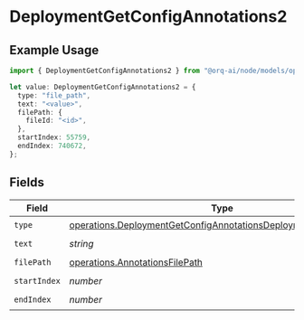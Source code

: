 # DeploymentGetConfigAnnotations2

## Example Usage

```typescript
import { DeploymentGetConfigAnnotations2 } from "@orq-ai/node/models/operations";

let value: DeploymentGetConfigAnnotations2 = {
  type: "file_path",
  text: "<value>",
  filePath: {
    fileId: "<id>",
  },
  startIndex: 55759,
  endIndex: 740672,
};
```

## Fields

| Field                                                                                                                                              | Type                                                                                                                                               | Required                                                                                                                                           | Description                                                                                                                                        |
| -------------------------------------------------------------------------------------------------------------------------------------------------- | -------------------------------------------------------------------------------------------------------------------------------------------------- | -------------------------------------------------------------------------------------------------------------------------------------------------- | -------------------------------------------------------------------------------------------------------------------------------------------------- |
| `type`                                                                                                                                             | [operations.DeploymentGetConfigAnnotationsDeploymentsRequestType](../../models/operations/deploymentgetconfigannotationsdeploymentsrequesttype.md) | :heavy_check_mark:                                                                                                                                 | N/A                                                                                                                                                |
| `text`                                                                                                                                             | *string*                                                                                                                                           | :heavy_check_mark:                                                                                                                                 | N/A                                                                                                                                                |
| `filePath`                                                                                                                                         | [operations.AnnotationsFilePath](../../models/operations/annotationsfilepath.md)                                                                   | :heavy_check_mark:                                                                                                                                 | N/A                                                                                                                                                |
| `startIndex`                                                                                                                                       | *number*                                                                                                                                           | :heavy_check_mark:                                                                                                                                 | N/A                                                                                                                                                |
| `endIndex`                                                                                                                                         | *number*                                                                                                                                           | :heavy_check_mark:                                                                                                                                 | N/A                                                                                                                                                |